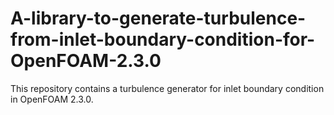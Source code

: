 # A-library-to-generate-turbulence-from-inlet-boundary-condition-for-OpenFOAM-2.3.0
This repository contains a turbulence generator for inlet boundary condition in OpenFOAM 2.3.0.
